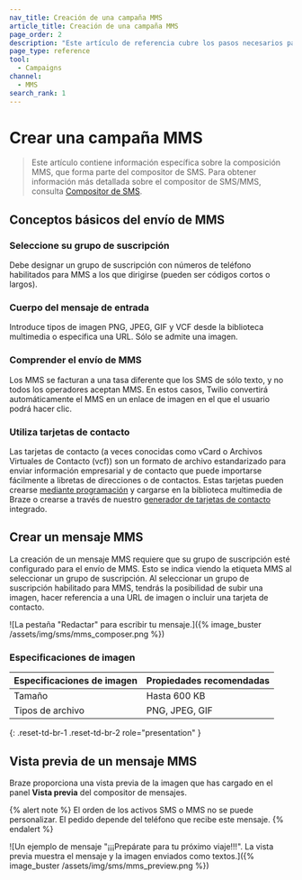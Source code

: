 ```yaml
---
nav_title: Creación de una campaña MMS
article_title: Creación de una campaña MMS
page_order: 2
description: "Este artículo de referencia cubre los pasos necesarios para crear, enviar y obtener una vista previa de un mensaje MMS."
page_type: reference
tool:
  - Campaigns
channel:
  - MMS
search_rank: 1  
---
```


# Crear una campaña MMS

> Este artículo contiene información específica sobre la composición MMS, que forma parte del compositor de SMS. Para obtener información más detallada sobre el compositor de SMS/MMS, consulta [Compositor de SMS]({{site.baseurl}}/user_guide/message_building_by_channel/sms/campaign/create/).

## Conceptos básicos del envío de MMS

### Seleccione su grupo de suscripción

Debe designar un grupo de suscripción con números de teléfono habilitados para MMS a los que dirigirse (pueden ser códigos cortos o largos).

### Cuerpo del mensaje de entrada

Introduce tipos de imagen PNG, JPEG, GIF y VCF desde la biblioteca multimedia o especifica una URL. Sólo se admite una imagen.

### Comprender el envío de MMS

Los MMS se facturan a una tasa diferente que los SMS de sólo texto, y no todos los operadores aceptan MMS. En estos casos, Twilio convertirá automáticamente el MMS en un enlace de imagen en el que el usuario podrá hacer clic.

### Utiliza tarjetas de contacto

Las tarjetas de contacto (a veces conocidas como vCard o Archivos Virtuales de Contacto (vcf)) son un formato de archivo estandarizado para enviar información empresarial y de contacto que puede importarse fácilmente a libretas de direcciones o de contactos. Estas tarjetas pueden crearse [mediante programación](https://www.twilio.com/blog/send-vcard-twilio-sms) y cargarse en la biblioteca multimedia de Braze o crearse a través de nuestro [generador de tarjetas de contacto]({{site.baseurl}}/user_guide/message_building_by_channel/sms/mms/contact_card/) integrado.

## Crear un mensaje MMS

La creación de un mensaje MMS requiere que su grupo de suscripción esté configurado para el envío de MMS. Esto se indica viendo la etiqueta MMS al seleccionar un grupo de suscripción. Al seleccionar un grupo de suscripción habilitado para MMS, tendrás la posibilidad de subir una imagen, hacer referencia a una URL de imagen o incluir una tarjeta de contacto.

![La pestaña "Redactar" para escribir tu mensaje.]({% image_buster /assets/img/sms/mms_composer.png %})

### Especificaciones de imagen

| **Especificaciones de imagen** | **Propiedades recomendadas** |
|--------------------------|----------------------------|
| Tamaño                     | Hasta 600 KB        |
| Tipos de archivo               | PNG, JPEG, GIF             |
{: .reset-td-br-1 .reset-td-br-2 role="presentation" }

## Vista previa de un mensaje MMS

Braze proporciona una vista previa de la imagen que has cargado en el panel **Vista previa** del compositor de mensajes. 

{% alert note %}
El orden de los activos SMS o MMS no se puede personalizar. El pedido depende del teléfono que recibe este mensaje.
{% endalert %}

![Un ejemplo de mensaje "¡¡¡Prepárate para tu próximo viaje!!!". La vista previa muestra el mensaje y la imagen enviados como textos.]({% image_buster /assets/img/sms/mms_preview.png %})
